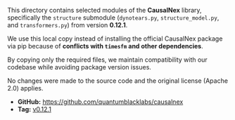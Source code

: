 
This directory contains selected modules of the **CausalNex** library, specifically the `structure` submodule (`dynotears.py`, `structure_model.py`, and `transformers.py`) from version **0.12.1**.

We use this local copy instead of installing the official CausalNex package via pip because of **conflicts with `timesfm` and other dependencies**.

By copying only the required files, we maintain compatibility with our codebase while avoiding package version issues.

No changes were made to the source code and the original license (Apache 2.0) applies.

- **GitHub:** https://github.com/quantumblacklabs/causalnex
- **Tag:** [v0.12.1](https://github.com/quantumblacklabs/causalnex/releases/tag/v0.12.1)
